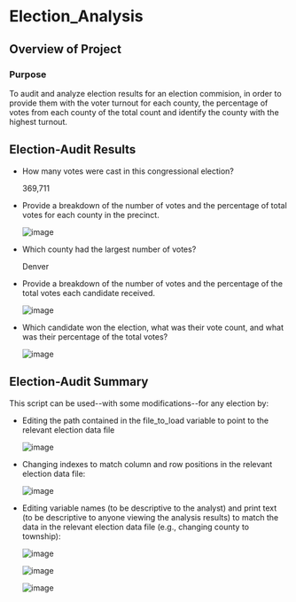 # Election_Analysis

## Overview of Project

### Purpose
To audit and analyze election results for an election commision, in order to provide them with the voter turnout for each county, the percentage of votes from each county of the total count and identify the county with the highest turnout.

## Election-Audit Results
* How many votes were cast in this congressional election?

  369,711
  
* Provide a breakdown of the number of votes and the percentage of total votes for each county in the precinct.

  ![image](https://user-images.githubusercontent.com/5934390/111913640-6cf05b80-8a45-11eb-82cb-c46dbcc767d4.png)
  
* Which county had the largest number of votes?

  Denver
  
* Provide a breakdown of the number of votes and the percentage of the total votes each candidate received.

  ![image](https://user-images.githubusercontent.com/5934390/111913670-901b0b00-8a45-11eb-8d17-e8ae82f9cd96.png)
  
* Which candidate won the election, what was their vote count, and what was their percentage of the total votes?

  ![image](https://user-images.githubusercontent.com/5934390/111913686-a3c67180-8a45-11eb-9ad9-60859991dc70.png)
  
## Election-Audit Summary
This script can be used--with some modifications--for any election by:
* Editing the path contained in the file_to_load variable to point to the relevant election data file

  ![image](https://user-images.githubusercontent.com/5934390/111913965-82b25080-8a46-11eb-8e87-a7c263474c12.png)

* Changing indexes to match column and row positions in the relevant election data file:

  ![image](https://user-images.githubusercontent.com/5934390/111914201-6c58c480-8a47-11eb-968f-5976eb8c1da1.png)

* Editing variable names (to be descriptive to the analyst) and print text (to be descriptive to anyone viewing the analysis results) to match the data in the relevant election data file (e.g., changing county to township):

  ![image](https://user-images.githubusercontent.com/5934390/111914066-f48a9a00-8a46-11eb-8559-725bdda37944.png)
  
  ![image](https://user-images.githubusercontent.com/5934390/111914081-010ef280-8a47-11eb-882d-6fc50e2495d9.png)
  
  ![image](https://user-images.githubusercontent.com/5934390/111914018-bbeac080-8a46-11eb-98ad-e688e8a15560.png)
  
